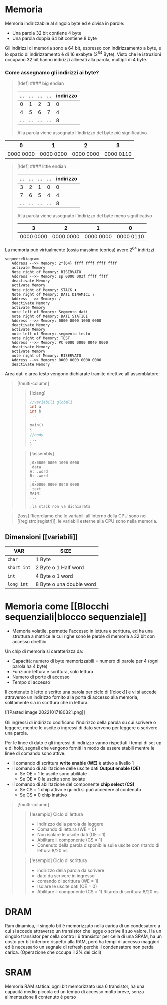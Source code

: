 # Memoria
Memoria indirizzabile al singolo byte ed è divisa in parole:
 - Una parola $32$ bit contiene $4$ byte
 - Una parola doppia $64$ bit contiene $8$ byte

Gli indirizzi di memoria sono a 64 bit, espresso con indirizzamento a byte, e lo spazio di indirizzamento è di 16 exabyte ($2^{64}$ Byte).
Visto che le istruzioni occupano 32 bit hanno indirizzi allineati alla parola, multipli di 4 byte.

### Come assegnamo gli indirizzi ai byte?

>[!def] #### big endian
>
>...|...|...|...|indirizzo
>---|-|-|-|-|
>0|1|2|3|0
>4|5|6|7|4
>...|...|...|...|8
>Alla parola viene assegnato l'indirizzo del byte più significativo
>
0|1|2|3
-|-|-|-
0000 0000|0000 0000| 0000 0000 | 0000 0110




>[!def] #### little endian
>
>|...|...|...|...|indirizzo
>---|---|---|---|---
>3|2|1|0|0
>7|6|5|4|4
>...|...|...|...|8
>Alla parola viene assegnato l'indirizzo del byte meno significativo
>
>3|2|1|0
>-|-|-|-
>0000 0000|0000 0000| 0000 0000 | 0000 0110


La memoria può virtualmente (ossia massimo teorica) avere $2^{64}$ indirizzi

```mermaid
sequenceDiagram
   Address -->> Memory: 2^{64} ffff ffff ffff ffff
   activate Memory
   Note right of Memory: RISERVATO
   Address -->> Memory: sp 0000 003f ffff ffff
   deactivate Memory
   activate Memory
   Note right of Memory: STACK ⬇
   Note right of Memory: DATI DINAMICI ↑
   Address -->> Memory: /
   deactivate Memory
   activate Memory
   note left of Memory: Segmento dati   
   note right of Memory: DATI STATICI
   Address -->> Memory: 0000 0000 1000 0000
   deactivate Memory
   activate Memory
   note left of Memory: segmento testo
   note right of Memory: TEST
   Address -->> Memory: PC 0000 0000 0040 0000
   deactivate Memory
   activate Memory
   note right of Memory: RISERVATO
   Address -->> Memory: 0000 0000 0000 0000
   deactivate Memory

```


Area dati e area testo vengono dichiarate tramite direttive all'assemblatore: 

>[!multi-column]
>
>>[!clang]
>>```c
>>//variabili globali
>>int a
>>int b
>>...
>>
>>main()
>>{
>>//body
>>...
>>}
>>```
>
>>[!assembly]
>>```armasm
>>;0x0000 0000 1000 0000
>>.data
>>A: .word
>>B: .word
>>...
>>;0x0000 0000 0040 0000
>>.text
>>MAIN:
>>...
>>
>>;la stack non va dichiarata
>>```

>[!oss]
>Ricordiamo che le variabili all'interno della CPU sono nei [[registro|registri]], le variabili esterne alla CPU sono nella memoria.

## Dimensioni [[variabili]]

VAR | SIZE
 --- | ---
 `char` | 1 Byte
 `short int`| 2 Byte o 1 Half word
 `int` | 4 Byte o 1 word
 `long int`|8 Byte o una double word


# Memoria come [[Blocchi sequenziali|blocco sequenziale]]

- Memoria volatile, permette l'accesso in lettura e scrittura, ed ha una struttura a matrice le cui righe sono le parole di memoria a 32 bit con accesso direttiio


Un chip di memoria si caratterizza da:
- Capacità: numero di byte memorizzabili = numero di parole per 4 (ogni parola ha 4 byte)
- Funzioni: lettura e scrittura, solo lettura
- Numero di porte di accesso
- Tempo di accesso


Il contenuto è letto e scritto una parola per ciclo di [[clock]] e vi si accede attraverso un indirizzo fornito alla porta di accesso alla memoria, solitamente sia in scrittura che in lettura.

![[Pasted image 20221017180321.png]]

Gli ingressi di indirizzo codificano l'indirizzo della parola su cui scrivere o leggere, mentre le uscite o ingressi di dato servono per leggere o scrivere una parola.

Per le linee di dato e gli ingressi di indirizzo vanno rispettati i tempi di set up e di hold, segnali che vengono forniti in modo da essere stabili mentre le linee di comando sono attive.

- Il comando di scrittura **write enable (WE)** è attivo a livello 1
- il comando di abilitazione delle uscite dati **Output enable (OE)**
	- Se OE = 1 le uscite sono abilitate
	- Se OE = 0 le uscite sono isolate
- il comando di abilitazione del componente **chip select (CS)**
	- Se CS = 1 chip attivo e quindi si può accedere al contenuto
	- Se CS = 0 chip inattivo



>[!multi-column]
>
>>[!esempio] Ciclo di lettura
>> - Indirizzo della parola da leggere
>> - Comando di lettura (WE = 0)
>> - Non isolare le uscite dati (OE = 1)
>> - Abilitare il componente (CS = 1)
>> - Conenuto della parola disponibile sulle uscite con ritardo di lettura $8/20$ ns
>
>>[!esempio] Ciclo di scrittura
>>- indirizzo della parola da scrivere
>>- dato da scrivere in ingresso
>>- comando di scrittura (WE = 1)
>>- Isolare le uscite dati (OE = 0)
>>- Abilitare il componente (CS = 1)
>>Ritardo di scrittura $8/20$ ns


# DRAM
Ram dinamica, il singolo bit è memorizzato nella carica di un condesatore a cui si accede attraverso un transistor che legge o scrive il suo valore. Ha un singolo transistor per cella contro i 6 transistor per cella di una SRAM, ha un costo per bit inferiore rispetto alla RAM, però ha tempi di accesso maggiori ed è necessario un segnale di refresh perchè il condensatore non perda carica. (Operazione che occupa il 2% dei cicli)


# SRAM

Memoria RAM statica: ogni bit memorizzato usa 6 transistor, ha una capacità medio piccola ed un tempo di accesso molto breve, senza alimentazione il contenuto è perso